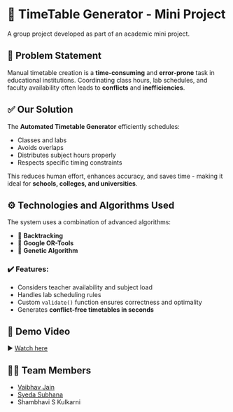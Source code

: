 # 📅 TimeTable Generator - Mini Project

A group project developed as part of an academic mini project.

## 🧠 Problem Statement

Manual timetable creation is a **time-consuming** and **error-prone** task in educational institutions. Coordinating class hours, lab schedules, and faculty availability often leads to **conflicts** and **inefficiencies**.

## ✅ Our Solution

The **Automated Timetable Generator** efficiently schedules:
- Classes and labs
- Avoids overlaps
- Distributes subject hours properly
- Respects specific timing constraints

This reduces human effort, enhances accuracy, and saves time - making it ideal for **schools, colleges, and universities**.

## ⚙️ Technologies and Algorithms Used

The system uses a combination of advanced algorithms:
- 🔁 **Backtracking**
- 🧠 **Google OR-Tools**
- 🧬 **Genetic Algorithm**

### ✔️ Features:
- Considers teacher availability and subject load
- Handles lab scheduling rules
- Custom `validate()` function ensures correctness and optimality
- Generates **conflict-free timetables in seconds**

## 🎥 Demo Video

▶️ [Watch here](https://youtu.be/xh-nc517i34)

## 👨‍💻 Team Members

- [Vaibhav Jain](https://github.com/v-aibha-v-jain)
- [Syeda Subhana](https://github.com/Subhana2004)
- Shambhavi S Kulkarni
